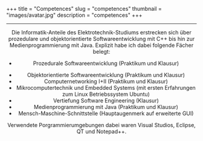+++
title = "Competences"
slug = "competences"
thumbnail = "images/avatar.jpg"
description = "competences"
+++

---------------------------
<center>

Die Informatik-Anteile des Elektrotechnik-Studiums erstrecken sich über prozedulare und objektorientierte Softwareentwicklung mit C++ bis hin zur Medienprogrammierung mit Java. Explizit habe ich dabei folgende Fächer belegt:

* Prozedurale Softwareentwicklung (Praktikum und Klausur)
+ Objektorientierte Softwareentwicklung (Praktikum und Klausur)
+ Computernetworking I+II (Praktikum und Klausur) 
+ Mikrocomputertechnik und Embedded Systems (mit ersten Erfahrungen zum Linux Betriebssystem Ubuntu)
+ Vertiefung Software Engineering (Klausur)
+ Medienprogrammierung mit Java (Praktikum und Klausur)
+ Mensch-Maschine-Schnittstelle (Hauptaugenmerk auf erweiterte GUI)
<p></p>

Verwendete Porgrammierumgebungen dabei waren Visual Studios, Eclipse, QT und Notepad++.

</center>